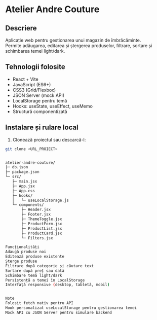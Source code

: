 # Atelier Andre Couture

## Descriere
Aplicație web pentru gestionarea unui magazin de îmbrăcăminte.  
Permite adăugarea, editarea și ștergerea produselor, filtrare, sortare și schimbarea temei light/dark.

## Tehnologii folosite
- React + Vite
- JavaScript (ES6+)
- CSS3 (Grid/Flexbox)
- JSON Server (mock API)
- LocalStorage pentru temă
- Hooks: useState, useEffect, useMemo
- Structură componentizată

## Instalare și rulare local
1. Clonează proiectul sau descarcă-l:
```bash
git clone <URL_PROIECT>


atelier-andre-couture/
├─ db.json
├─ package.json
└─ src/
   ├─ main.jsx
   ├─ App.jsx
   ├─ App.css
   ├─ hooks/
   │   └─ useLocalStorage.js
   └─ components/
       ├─ Header.jsx
       ├─ Footer.jsx
       ├─ ThemeToggle.jsx
       ├─ ProductForm.jsx
       ├─ ProductList.jsx
       ├─ ProductCard.jsx
       └─ Filters.jsx

Funcționalități
Adaugă produse noi
Editează produse existente
Șterge produse
Filtrare după categorie și căutare text
Sortare după preț sau dată
Schimbare temă light/dark
Persistență a temei în LocalStorage
Interfață responsive (desktop, tabletă, mobil)


Note
Folosit fetch nativ pentru API
Hook personalizat useLocalStorage pentru gestionarea temei
Mock API cu JSON Server pentru simulare backend


